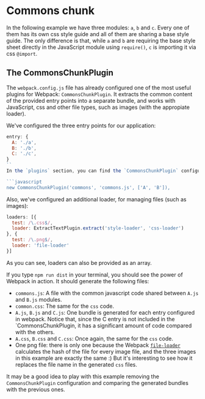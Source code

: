 # Commons chunk

In the following example we have three modules: `a`, `b` and `c`. Every one of them has its own css style guide and all of them are sharing a base style guide. The only difference is that, while `a` and `b` are requiring the base style sheet directly in the JavaScript module using `require()`, `c` is importing it via css `@import`. 

## The CommonsChunkPlugin
The `webpack.config.js` file has already configured one of the most useful plugins for Webpack: `CommonsChunkPlugin`. It extracts the common content of the provided entry points into a separate bundle, and works with JavaScript, css and other file types, such as images (with the appropiate loader).

We've configured the three entry points for our application:

```javascript
entry: {
  A: './a',
  B: './b',
  C: './c',
}
``
In the `plugins` section, you can find the `CommonsChunkPlugin` configured to extract the common code of `A` and `B` entries, but not `C`:

```javascript
new CommonsChunkPlugin('commons', 'commons.js', ['A', 'B']),
```
Also, we've configured an additional loader, for managing files (such as images):
```javascript
loaders: [{
  test: /\.css$/,
  loader: ExtractTextPlugin.extract('style-loader', 'css-loader')
}, { 
  test: /\.png$/, 
  loader: 'file-loader' 
}]
```
As you can see, loaders can also be provided as an array.

If you type `npm run dist` in your terminal, you should see the power of Webpack in action. It should generate the following files:

- `commons.js`: A file with the common javascript code shared between `A.js` and `B.js` modules.
- `common.css`: The same for the `css` code.
- `A.js`, `B.js` and `C.js`: One bundle is generated for each entry configured in webpack. Notice that, since the C entry is not included in the `CommonsChunkPlugin, it has a significant amount of code compared with the others.
- `A.css`, `B.css` and `C.css`: Once again, the same for the `css` code.
- One png file: there is only one because the Webpack [`file-loader`](https://github.com/webpack/file-loader) calculates the hash of the file for every image file, and the three images in this example are exactly the same :) But it's interesting to see how it replaces the file name in the generated `css` files.

It may be a good idea to play with this example removing the `CommonsChunkPlugin` configuration and comparing the generated bundles with the previous ones.
